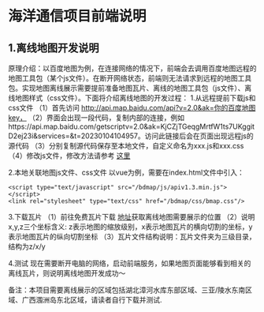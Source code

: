 # 海洋通信项目前端说明
## 1.离线地图开发说明
原理介绍：以百度地图为例，在连接网络的情况下，前端会去调用百度地图远程的地图工具包（某个js文件）。在断开网络状态，前端则无法请求到远程的地图工具包。实现地图离线展示需要提前准备地图瓦片、离线的地图工具包（js文件）、离线地图样式（css文件）。下面将介绍离线地图的开发过程：
1.从远程提前下载js和css文件
（1）首先访问 http://api.map.baidu.com/api?v=2.0&ak=你的百度地图key，
（2）界面会出现一段代码，复制内部的连接，例如https://api.map.baidu.com/getscriptv=2.0&ak=KjCZjTGeqgMrtfW1ts7UKggitD2ej23i&services=&t=20230104104957。访问此链接后会在页面出现远程js的源代码
（3）分别复制源代码保存至本地文件，自定义命名为xxx.js和xxx.css
（4）修改js文件，修改方法请参考 [这里](https://my.oschina.net/smzd/blog/548538 ) 

2.本地关联地图js文件、css文件
以vue为例，需要在index.html文件中引入：
```
<script type="text/javascript" src="/bdmap/js/apiv1.3.min.js"></script>
<link rel="stylesheet" type="text/css" href="/bdmap/css/bmap.css"/>
```

3.下载瓦片
（1）前往免费瓦片下载 [地址](http://wmksj.com/map.html )获取离线地图需要展示的位置
（2）说明x,y,z三个坐标含义: z表示地图的缩放级别，x表示地图瓦片的横向切割的坐标，y表示地图瓦片的纵向切割坐标
（3）瓦片文件结构说明：瓦片文件夹为三级目录，结构为z/x/y

4.测试
现在需要断开电脑的网络，启动前端服务，如果地图页面能够看到相关的离线瓦片，则说明离线地图开发成功～

备注：本项目需要离线展示的区域包括湖北漳河水库东部区域、三亚/陵水东南区域、广西涠洲岛东北区域，请读者自行下载并测试.
